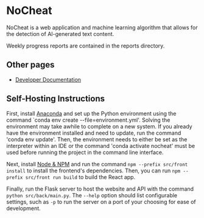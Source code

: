 # NoCheat
NoCheat is a web application and machine learning algorithm that allows for the detection of AI-generated text content. 

Weekly progress reports are contained in the reports directory.

## Other pages
- [Developer Documentation](devdocs.md)

## Self-Hosting Instructions

First, install [Anaconda](https://www.anaconda.com/download) and set up the Python environment using the command `conda env create --file=environment.yml'. Solving the environment may take awhile to complete on a new system. If you already have the environment installed and need to update, run the command 'conda env update'. Then, the environment needs to either be set as the interpreter within an IDE or the command 'conda activate nocheat' must be used before running the project in the command line interface.

Next, install [Node & NPM](https://docs.npmjs.com/cli/v9/configuring-npm/install) and run the command `npm --prefix src/front install` to install the frontend's dependencies. Then, you can run `npm --prefix src/front run build` to build the React app.

Finally, run the Flask server to host the website and API with the command `python src/back/main.py`. The `--help` option should list configurable settings, such as `-p` to run the server on a  port of your choosing for ease of development.
